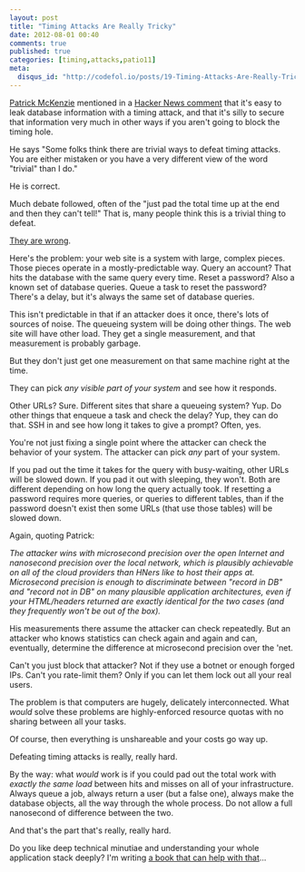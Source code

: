 ```yaml
---
layout: post
title: "Timing Attacks Are Really Tricky"
date: 2012-08-01 00:40
comments: true
published: true
categories: [timing,attacks,patio11]
meta:
  disqus_id: "http://codefol.io/posts/19-Timing-Attacks-Are-Really-Tricky"
---
```

<a href="http://kalzumeus.com">Patrick McKenzie</a> mentioned in a <a href="http://news.ycombinator.com/item?id=4280503">Hacker News comment</a> that it's easy to leak database information with a timing attack, and that it's silly to secure that information very much in other ways if you aren't going to block the timing hole.

He says "Some folks think there are trivial ways to defeat timing attacks. You are either mistaken or you have a very different view of the word "trivial" than I do."

He is correct.

Much debate followed, often of the "just pad the total time up at the end and then they can't tell!"  That is, many people think this is a trivial thing to defeat.

<a href="http://news.ycombinator.com/item?id=4282991">They are wrong</a>.

Here's the problem:  your web site is a system with large, complex pieces.  Those pieces operate in a mostly-predictable way.  Query an account?  That hits the database with the same query every time.  Reset a password?  Also a known set of database queries.  Queue a task to reset the password?  There's a delay, but it's always the same set of database queries.

This isn't predictable in that if an attacker does it once, there's lots of sources of noise.  The queueing system will be doing other things.  The web site will have other load.  They get a single measurement, and that measurement is probably garbage.

But they don't just get one measurement on that same machine right at the time.

They can pick <i>any visible part of your system</i> and see how it responds.

Other URLs?  Sure.  Different sites that share a queueing system?  Yup.  Do other things that enqueue a task and check the delay?  Yup, they can do that.  SSH in and see how long it takes to give a prompt?  Often, yes.

You're not just fixing a single point where the attacker can check the behavior of your system.  The attacker can pick *any* part of your system.

If you pad out the time it takes for the query with busy-waiting, other URLs will be slowed down.  If you pad it out with sleeping, they won't.  Both are different depending on how long the query actually took.  If resetting a password requires more queries, or queries to different tables, than if the password doesn't exist then some URLs (that use those tables) will be slowed down.

Again, quoting Patrick:

<i>The attacker wins with microsecond precision over the open Internet and nanosecond precision over the local network, which is plausibly achievable on all of the cloud providers than HNers like to host their apps at. Microsecond precision is enough to discriminate between "record in DB" and "record not in DB" on many plausible application architectures, even if your HTML/headers returned are exactly identical for the two cases (and they frequently won't be out of the box).</i>

His measurements there assume the attacker can check repeatedly.  But an attacker who knows statistics can check again and again and can, eventually, determine the difference at microsecond precision over the 'net.

Can't you just block that attacker?  Not if they use a botnet or enough forged IPs.  Can't you rate-limit them?  Only if you can let them lock out all your real users.

The problem is that computers are hugely, delicately interconnected.  What *would* solve these problems are highly-enforced resource quotas with no sharing between all your tasks.

Of course, then everything is unshareable and your costs go way up.

Defeating timing attacks is really, really hard.

By the way:  what *would* work is if you could pad out the total work with <i>exactly the same load</i> between hits and misses on all of your infrastructure.  Always queue a job, always return a user (but a false one), always make the database objects, all the way through the whole process.  Do not allow a full nanosecond of difference between the two.

And that's the part that's really, really hard.

Do you like deep technical minutiae and understanding your whole application stack deeply?  I'm writing <a href="http://rebuilding-rails.com">a book that can help with that</a>...
